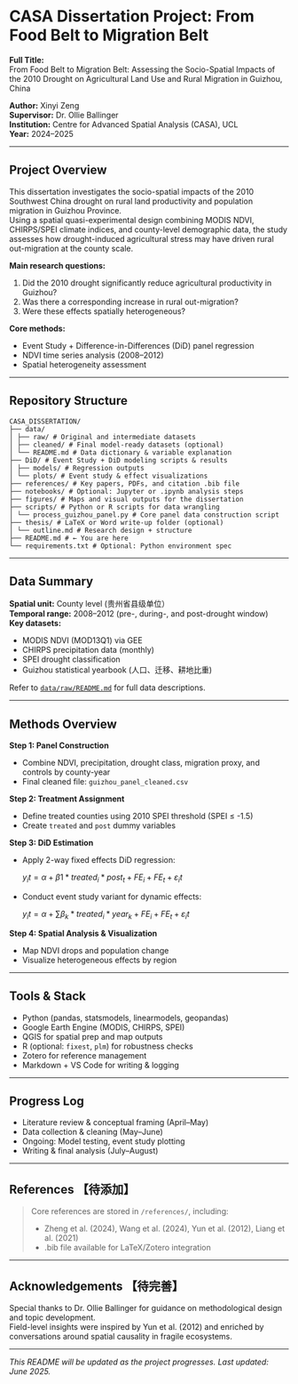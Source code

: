 # CASA Dissertation Project: From Food Belt to Migration Belt

**Full Title:**  
From Food Belt to Migration Belt: Assessing the Socio-Spatial Impacts of the 2010 Drought on Agricultural Land Use and Rural Migration in Guizhou, China

**Author:** Xinyi Zeng  
**Supervisor:** Dr. Ollie Ballinger  
**Institution:** Centre for Advanced Spatial Analysis (CASA), UCL  
**Year:** 2024–2025  

---

## Project Overview

This dissertation investigates the socio-spatial impacts of the 2010 Southwest China drought on rural land productivity and population migration in Guizhou Province.  
Using a spatial quasi-experimental design combining MODIS NDVI, CHIRPS/SPEI climate indices, and county-level demographic data, the study assesses how drought-induced agricultural stress may have driven rural out-migration at the county scale.

**Main research questions:**
1. Did the 2010 drought significantly reduce agricultural productivity in Guizhou?
2. Was there a corresponding increase in rural out-migration?
3. Were these effects spatially heterogeneous?

**Core methods:**  
- Event Study + Difference-in-Differences (DiD) panel regression  
- NDVI time series analysis (2008–2012)  
- Spatial heterogeneity assessment

---

## Repository Structure

``` text
CASA_DISSERTATION/
├── data/
│ ├── raw/ # Original and intermediate datasets
│ ├── cleaned/ # Final model-ready datasets (optional)
│ └── README.md # Data dictionary & variable explanation
├── DiD/ # Event Study + DiD modeling scripts & results
│ ├── models/ # Regression outputs
│ └── plots/ # Event study & effect visualizations
├── references/ # Key papers, PDFs, and citation .bib file
├── notebooks/ # Optional: Jupyter or .ipynb analysis steps
├── figures/ # Maps and visual outputs for the dissertation
├── scripts/ # Python or R scripts for data wrangling
│ └── process_guizhou_panel.py # Core panel data construction script
├── thesis/ # LaTeX or Word write-up folder (optional)
│ └── outline.md # Research design + structure
├── README.md # ← You are here
└── requirements.txt # Optional: Python environment spec
```

---

##  Data Summary

**Spatial unit:**  County level (贵州省县级单位）  
**Temporal range:** 2008–2012 (pre-, during-, and post-drought window)  
**Key datasets:**
- MODIS NDVI (MOD13Q1) via GEE  
- CHIRPS precipitation data (monthly)  
- SPEI drought classification  
- Guizhou statistical yearbook (人口、迁移、耕地比重)

Refer to [`data/raw/README.md`](./data/raw/README.md) for full data descriptions.

---

##  Methods Overview

**Step 1: Panel Construction**  
- Combine NDVI, precipitation, drought class, migration proxy, and controls by county-year  
- Final cleaned file: `guizhou_panel_cleaned.csv`

**Step 2: Treatment Assignment**  
- Define treated counties using 2010 SPEI threshold (SPEI ≤ -1.5)
- Create `treated` and `post` dummy variables

**Step 3: DiD Estimation**  
- Apply 2-way fixed effects DiD regression:

    $y_it = α + β1 * treated_i * post_t + FE_i + FE_t + ε_it$

- Conduct event study variant for dynamic effects:

    $y_it = α + ∑ β_k * treated_i * year_k + FE_i + FE_t + ε_it$


**Step 4: Spatial Analysis & Visualization**  
- Map NDVI drops and population change  
- Visualize heterogeneous effects by region

---

##  Tools & Stack

-  Python (pandas, statsmodels, linearmodels, geopandas)  
-  Google Earth Engine (MODIS, CHIRPS, SPEI)  
-  QGIS for spatial prep and map outputs  
-  R (optional: `fixest`, `plm`) for robustness checks  
-  Zotero for reference management  
-  Markdown + VS Code for writing & logging

---

##  Progress Log

-  Literature review & conceptual framing (April–May)  
-  Data collection & cleaning (May–June)  
-  Ongoing: Model testing, event study plotting  
-  Writing & final analysis (July–August)

---

##  References 【待添加】

> Core references are stored in `/references/`, including:  
> - Zheng et al. (2024), Wang et al. (2024), Yun et al. (2012), Liang et al. (2021)  
> - .bib file available for LaTeX/Zotero integration

---

##  Acknowledgements 【待完善】

Special thanks to Dr. Ollie Ballinger for guidance on methodological design and topic development.  
Field-level insights were inspired by Yun et al. (2012) and enriched by conversations around spatial causality in fragile ecosystems.

---

 *This README will be updated as the project progresses. Last updated: June 2025.*
